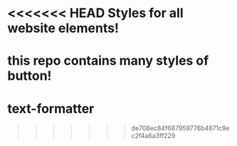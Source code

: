 <<<<<<< HEAD
Styles for all website elements!
========================

this repo contains many styles of button!
=======
text-formatter
==============
>>>>>>> de708ec84f687959776b4871c9ec2f4a6a3ff229
